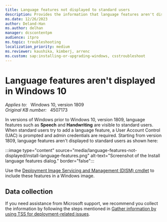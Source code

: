 ```yaml
---
title: Language features not displayed to standard users
description: Provides the information that language features aren't displayed to standard users starting from Windows 10, version 1809.
ms.date: 12/26/2023
author: Deland-Han
ms.author: delhan
manager: dcscontentpm
audience: itpro
ms.topic: troubleshooting
localization_priority: medium
ms.reviewer: kaushika, kimberj, arrenc
ms.custom: sap:installing-or-upgrading-windows, csstroubleshoot
---
```

# Language features aren't displayed in Windows 10

_Applies to:_ &nbsp; Windows 10, version 1809  
_Original KB number:_ &nbsp; 4507173

In versions of Windows prior to Windows 10, version 1809, language features such as **Speech** and **Handwriting** are visible to standard users. When standard users try to add a language feature, a User Account Control (UAC) is prompted and admin credentials are required. Starting from version 1809, language features aren't displayed to standard users as shown here:

:::image type="content" source="media/language-features-not-displayed/install-language-features.png" alt-text="Screenshot of the Install language features dialog." border="false":::

Use the [Deployment Image Servicing and Management (DISM) cmdlet](/windows-hardware/manufacture/desktop/dism-operating-system-package-servicing-command-line-options) to include these features in a Windows image.

## Data collection

If you need assistance from Microsoft support, we recommend you collect the information by following the steps mentioned in [Gather information by using TSS for deployment-related issues](../windows-troubleshooters/gather-information-using-tss-deployment.md).
